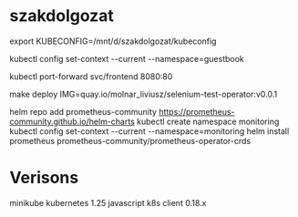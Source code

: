 # szakdolgozat

export KUBECONFIG=/mnt/d/szakdolgozat/kubeconfig

kubectl config set-context --current --namespace=guestbook

kubectl port-forward svc/frontend 8080:80

make deploy IMG=quay.io/molnar_liviusz/selenium-test-operator:v0.0.1


helm repo add prometheus-community https://prometheus-community.github.io/helm-charts
kubectl create namespace monitoring
kubectl config set-context --current --namespace=monitoring
helm install prometheus prometheus-community/prometheus-operator-crds


# Verisons

minikube kubernetes 1.25
javascript k8s client 0.18.x
